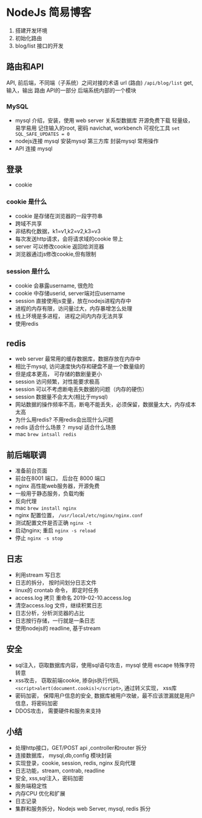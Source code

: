 # NodeJs 简易博客
1. 搭建开发环境
2. 初始化路由
3. blog/list 接口的开发

## 路由和API
API, 前后端，不同端（子系统）之间对接的术语
url (路由) `/api/blog/list` get, 输入，输出
路由
API的一部分
后端系统内部的一个模块

### MySQL
- mysql 介绍，安装，使用
  web server 关系型数据库
  开源免费下载
  轻量级，易学易用
  记住输入的root, 密码 
  navichat, workbench 可视化工具 
  `set SQL_SAFE_UPDATES = 0`
- nodejs连接 mysql
  安装mysql 第三方库
  封装mysql 常用操作
- API 连接 mysql


## 登录
- cookie
  
### cookie 是什么
- cookie 是存储在浏览器的一段字符串
- 跨域不共享
- 非结构化数据，k1=v1,k2=v2,k3=v3
- 每次发送http请求，会将请求域的cookie 带上
- server 可以修改cookie 返回给浏览器
- 浏览器通过js修改cookie,但有限制

### session 是什么
- cookie 会暴露username, 很危险
- cookie 中存储userid, server端对应username
- session 直接使用js变量，放在nodejs进程内存中 
- 进程的内存有限，访问量过大，内存暴增怎么处理
- 线上环境是多进程， 进程之间内内存无法共享
- 使用redis
  
## redis
- web server 最常用的缓存数据库，数据存放在内存中
- 相比于mysql, 访问速度快内存和硬盘不是一个数量级的
- 但是成本更高， 可存储的数剧量更小
- session 访问频繁，对性能要求极高
- session 可以不考虑断电丢失数据的问题（内存的硬伤）
- session 数据量不会太大(相比于mysql)
- 网站数据的操作频率不高，断电不能丢失，必须保留，数据量太大，内存成本太高 
- 为什么用redis? 不用redis会出现什么问题
- redis 适合什么场景？ mysql 适合什么场景
- mac `brew intsall redis`
  
## 前后端联调
- 准备前台页面
- 前台在8001 端口， 后台在 8000 端口
- nginx 高性能web服务器，开源免费
- 一般用于静态服务，负载均衡
- 反向代理
- mac `brew install nginx `
- nginx 配置位置， `/usr/local/etc/nginx/nginx.conf`
- 测试配置文件是否正确 `nginx -t`
- 启动nginx; 重启 `nginx -s reload`
- 停止 `nginx -s stop`

## 日志
- 利用stream 写日志
- 日志的拆分， 按时间划分日志文件
- linux的 crontab 命令， 即定时任务
- access.log 拷贝 重命名 2019-02-10.access.log
- 清空access.log 文件，继续积累日志
- 日志分析，分析浏览器的占比
- 日志按行存储，一行就是一条日志
- 使用nodejs的 readline, 基于stream

## 安全
- sql注入，窃取数据库内容，使用sql语句攻击，mysql 使用 escape 特殊字符转意
- xss攻击， 窃取前端cookie, 掺杂js执行代码, `<script>alert(document.cookis)</script>`, 通过转义实现， xss库
- 密码加密， 保障用户信息的安全, 数据库被用户攻破，最不应该泄漏就是用户信息，将密码加密
- DDOS攻击， 需要硬件和服务来支持

## 小结
- 处理http接口，GET/POST api ,controller和router 拆分
- 连接数据库， mysql,db,config 模块封装
- 实现登录，cookie, session, redis, nginx 反向代理
- 日志功能，stream, contrab, readline
- 安全, xss,sql注入，密码加密
- 服务端稳定性
- 内存CPU 优化和扩展
- 日志记录
- 集群和服务拆分，Nodejs web Server, mysql, redis 拆分

